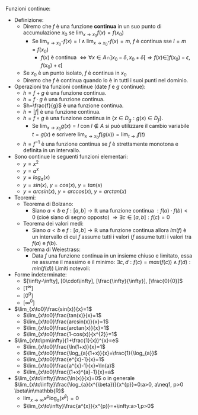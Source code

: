 Funzioni continue:
- Definizione:
	- Diremo che $f$ è una funzione **continua** in un suo punto di accumulazione $x_{0}$ se $\lim_{x\to x_{0}}f(x)= f(x_{0})$
		- Se $\lim_{x\to x^{-}_{0}}f(x)= l\wedge\lim_{x\to x^{+}_{0}}f(x)= m$, $f$ è continua sse $l=m=f(x_{0})$
			- $f(x)$ è continua $\Leftrightarrow \forall x\in A\cap]x_{0}-\delta,x_{0}+\delta[\Rightarrow f(x)\in]f(x_{0})-\epsilon,f(x_{0})+\epsilon[$
	- Se  $x_{0}$ è un punto isolato, $f$ è continua in $x_{0}$
	- Diremo che $f$ è continua quando lo è in tutti i suoi punti nel dominio.
- Operazioni tra funzioni continue (date $f$ e $g$ continue):
	- $h=f+g$ è una funzione continua.
	- $h=f\cdot g$ è una funzione continua.
	- $h=\frac{f}{g}$ è una funzione continua.
	- $h=|f|$ è una funzione continua.
	- $h=f\circ g$ è una funzione continua in $\{x\in D_{g}:g(x)\in D_{f}\}$.
		- Se $\lim_{x\to x_{0}}g(x)= l$ con $l\notin A$ si può utilizzare il cambio variabile $t=g(x)$ e scrivere $\lim_{x\to x_{0}}f(g(x))= \lim_{t\to l}f(t)$
	- $h=f^{-1}$ è una funzione continua se $f$ è strettamente monotona e definita in un intervallo.
- Sono continue le seguenti funzioni elementari:
	- $y =x^{2}$
	- $y = a^{x}$
	- $y = log_a(x)$
	- $y = sin(x)$, $y = cos(x)$, $y = tan(x)$
	- $y = arcsin(x)$, $y = arccos(x)$, $y = arctan(x)$
- Teoremi:
	- Teorema di Bolzano:
		- Siano $a<b$ e $f:[a,b]\rightarrow\mathbb{R}$ una funzione continua $:f(a)\cdot f(b)<0$ (cioè siano di segno opposto) $\Rightarrow\exists c\in[a,b]:f(c)=0$
	- Teorema dei valori medi:
		- Siano $a<b$ e $f:[a,b]\rightarrow\mathbb{R}$ una funzione continua allora $Im(f)$ è un intervallo di cui $f$ assume tutti i valori ($f$ assume tutti i valori tra $f(a)$ e $f(b)$.
	- Teorema di Weiestrass:
		- Data $f$ una funzione continua in un insieme chiuso e limitato, essa ne assume il massimo e il minimo: $\exists c, d: f(c)=max(f(c))\wedge f(d):min(f(d))$
Limiti notevoli:
- Forme indeterminate:
	- $[\infty-\infty], [0\cdot\infty], [\frac{\infty}{\infty}], [\frac{0}{0}]$
	- $[1^\infty]$
	- $[0^0]$
	- $[\infty^{0}]$
- $\lim_{x\to0}\frac{sin(x)}{x}=1$
	- $\lim_{x\to0}\frac{tan(x)}{x}=1$
	- $\lim_{x\to0}\frac{arcsin(x)}{x}=1$
	- $\lim_{x\to0}\frac{arctan(x)}{x}=1$
	- $\lim_{x\to0}\frac{1-cos(x)}{x^{2}}=1$
- $\lim_{x\to\pm\infty}(1+\frac{1}{x})^{x}=e$
	- $\lim_{x\to0}\frac{\ln(1+x)}{x}=1$
	- $\lim_{x\to0}\frac{\log_{a}(1+x)}{x}=\frac{1}{\log_{a}}$
	- $\lim_{x\to0}\frac{e^{x}-1}{x}=1$ 
	- $\lim_{x\to0}\frac{a^{x}-1}{x}=\ln(a)$
	- $\lim_{x\to0}\frac{(1+x)^{a}-1}{x}=a$
- $\lim_{x\to\infty}\frac{\ln(x)}{x}=0$ o in generale $\lim_{x\to\infty}\frac{\log_{a}(x^{\beta})}{x^{p}}=0:a>0, a\neq1, p>0 \beta\in\mathbb{R}$
	- $\lim_{x\to\infty}x^{p}\log_{a}(x^{\beta})=0$
	- $\lim_{x\to\infty}\frac{a^{x}}{x^{p}}=+\infty:a>1,p>0$ 